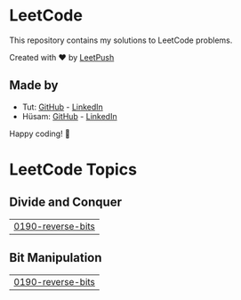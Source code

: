 # LeetCode

This repository contains my solutions to LeetCode problems.

Created with :heart: by [LeetPush](https://github.com/husamahmud/LeetPush)

 ## Made by 
 - Tut: [GitHub](https://github.com/TutTrue) - [LinkedIn](https://www.linkedin.com/in/mahmoud-hamdy-8b6825245/)
 - Hüsam: [GitHub](https://github.com/husamahmud) - [LinkedIn](https://www.linkedin.com/in/husamahmud/)

 Happy coding! 🚀
<!---LeetCode Topics Start-->
# LeetCode Topics
## Divide and Conquer
|  |
| ------- |
| [0190-reverse-bits](https://github.com/sivaharish51/leetcode-problems/tree/master/0190-reverse-bits) |
## Bit Manipulation
|  |
| ------- |
| [0190-reverse-bits](https://github.com/sivaharish51/leetcode-problems/tree/master/0190-reverse-bits) |
<!---LeetCode Topics End-->